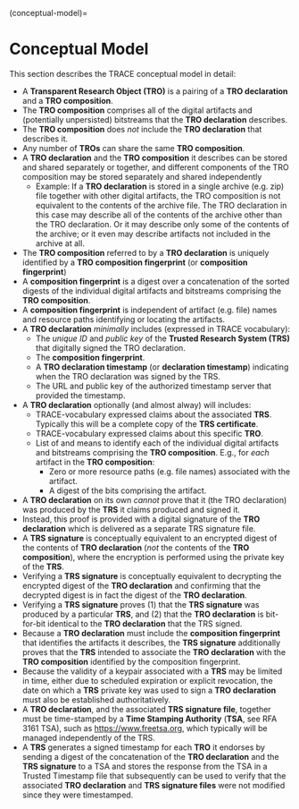 (conceptual-model)=
# Conceptual Model

This section describes the TRACE conceptual model in detail:
* A **Transparent Research Object (TRO)** is a pairing of a **TRO declaration** and a **TRO composition**.
* The **TRO composition** comprises all of the digital artifacts and (potentially unpersisted) bitstreams that the **TRO declaration** describes. 
* The **TRO composition** does *not* include the **TRO declaration** that describes it.
* Any number of **TROs** can share the same **TRO composition**.
* A **TRO declaration** and the **TRO composition** it describes can be stored and shared separately or together, and different components of the TRO composition may be stored separately and shared independently
  * Example: If a **TRO declaration** is stored in a single archive (e.g. zip) file together with other digital artifacts, the TRO composition is not equivalent to the contents of the archive file. The TRO declaration in this case may describe all of the contents of the archive other than the TRO declaration. Or it may describe only some of the contents of the archive; or it even may describe artifacts not included in the archive at all.
* The **TRO composition** referred to by a **TRO declaration** is uniquely
  identified by a **TRO composition fingerprint** (or **composition fingerprint**)
* A **composition fingerprint** is a digest over a concatenation of the sorted digests of the individual digital artifacts and bitstreams comprising the **TRO composition**.
* A **composition fingerprint** is independent of artifact (e.g. file) names and resource paths identifying or locating the artifacts.
* A **TRO declaration** *minimally* includes (expressed in TRACE vocabulary):
  * The *unique ID* and *public key* of the **Trusted Research System (TRS)** that digitally signed the TRO declaration.
  * The **composition fingerprint**.
  * A **TRO declaration timestamp** (or **declaration timestamp**) indicating when the TRO declaration was signed by the TRS. 
  * The URL and public key of the authorized timestamp server that provided the timestamp. 
* A **TRO declaration** optionally (and almost alway) will includes:
  * TRACE-vocabulary expressed claims about the associated **TRS**. Typically this will be a complete copy of the **TRS certificate**.
  * TRACE-vocabulary expressed claims about this specific **TRO**.
  * List of and means to identify each of the  individual digital artifacts and bitstreams comprising the **TRO composition**. E.g., for *each* artifact in the **TRO composition**:
    * Zero or more resource paths (e.g. file names) associated with the artifact.
    * A digest of the bits comprising the artifact.
* A **TRO declaration** on its own *cannot* prove that it (the TRO declaration) was produced by the **TRS** it claims produced and signed it. 
* Instead, this proof is provided with a digital signature of the **TRO declaration** which is delivered as a separate TRS signature file.
* A **TRS signature** is conceptually equivalent to an encrypted digest of the contents of **TRO declaration** (*not* the contents of the **TRO composition**), where the encryption is performed using the private key of the **TRS**. 
* Verifying a **TRS signature** is conceptually equivalent to decrypting the encrypted digest of the **TRO declaration** and confirming that the decrypted digest is in fact the digest of the **TRO declaration**.
* Verifying a **TRS signature** proves (1) that the **TRS signature** was produced by a particular **TRS**, and (2) that the **TRO declaration** is bit-for-bit identical to the **TRO declaration** that the TRS signed.
* Because a **TRO declaration** must include the **composition fingerprint** that identifies the artifacts it describes, the **TRS signature** additionally proves that the **TRS** intended to associate the **TRO declaration** with the **TRO composition** identified by the composition fingerprint. 
* Because the validity of a keypair associated with a **TRS** may be limited in time, either due to scheduled expiration or explicit revocation, the date on  which a **TRS** private key was used to sign a **TRO declaration** must also be established authoritatively.
* A **TRO declaration**, and the associated **TRS signature file**, together must be time-stamped by a **Time Stamping Authority** (**TSA**, see RFA 3161 TSA), such as https://www.freetsa.org, which typically will be managed independently of the TRS.
* A **TRS** generates a signed timestamp for each **TRO** it endorses by sending a digest of the concatenation of the **TRO declaration** and the **TRS signature** to a TSA and stores the response from the TSA in a Trusted Timestamp file that subsequently can be used to verify that the associated **TRO declaration** and **TRS signature files** were not modified since they were timestamped.

